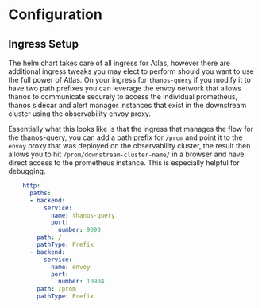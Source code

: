 
# Configuration

## Ingress Setup

The helm chart takes care of all ingress for Atlas, however there are additional ingress tweaks you may elect to perform should you want to use the full power of Atlas. On your ingress for `thanos-query` if you modify it to have two path prefixes you can leverage the envoy network that allows thanos to communicate securely to access the individual prometheus, thanos sidecar and alert manager instances that exist in the downstream cluster using the observability envoy proxy.

Essentially what this looks like is that the ingress that manages the flow for the thanos-query, you can add a path prefix for `/prom` and point it to the `envoy` proxy that was deployed on the observability cluster, the result then allows you to hit `/prom/downstream-cluster-name/` in a browser and have direct access to the prometheus instance. This is especially helpful for debugging.

```yaml
    http:
      paths:
      - backend:
          service:
            name: thanos-query
            port:
              number: 9090
        path: /
        pathType: Prefix
      - backend:
          service:
            name: envoy
            port:
              number: 10904
        path: /prom
        pathType: Prefix
```